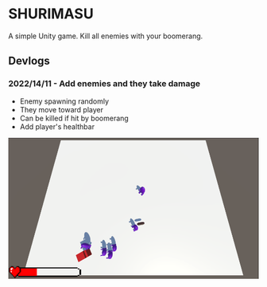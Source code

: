# SHURIMASU

A simple Unity game. Kill all enemies with your boomerang.

## Devlogs

### 2022/14/11 - Add enemies and they take damage

- Enemy spawning randomly
- They move toward player
- Can be killed if hit by boomerang
- Add player's healthbar

![Attack enemies](Devlogs/HealthBar.png)
